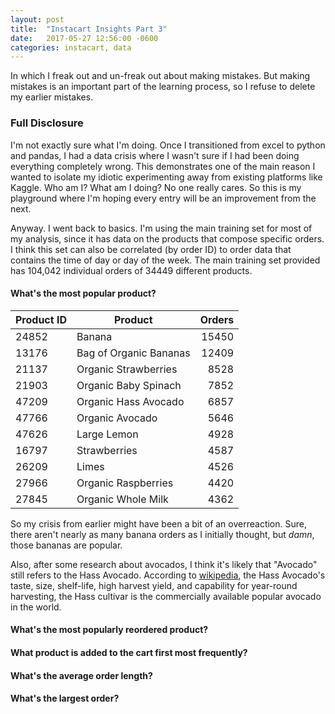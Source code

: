 ```yaml
---
layout: post
title:  "Instacart Insights Part 3"
date:   2017-05-27 12:56:00 -0600
categories: instacart, data
---
```

In which I freak out and un-freak out about making mistakes. But making mistakes is an important part of the learning process, so I refuse to delete my earlier mistakes.

### Full Disclosure
I'm not exactly sure what I'm doing. Once I transitioned from excel to python and pandas, I had a data crisis where I wasn't sure if I had been doing everything completely wrong. This demonstrates one of the main reason I wanted to isolate my idiotic experimenting away from existing platforms like Kaggle. Who am I? What am I doing? No one really cares. So this is my playground where I'm hoping every entry will be an improvement from the next.

Anyway. I went back to basics. I'm using the main training set for most of my analysis, since it has data on the products that compose specific orders. I think this set can also be correlated (by order ID) to order data that contains the time of day or day of the week. The main training set provided has 104,042 individual orders of 34449 different products.

#### What's the most popular product?

| Product ID | Product       		| Orders    |
|------------|-------------------|----------:|
| 24852 | Banana | 15450    |
| 13176 | Bag of Organic Bananas      | 12409    |
| 21137 | Organic Strawberries           | 8528    |
| 21903 | Organic Baby Spinach           | 7852    |
| 47209 | Organic Hass Avocado            | 6857   |
| 47766 | Organic Avocado            | 5646    |
| 47626 | Large Lemon           | 4928    |
| 16797 | Strawberries           | 4587    |
| 26209 | Limes          | 4526    |
| 27966 | Organic Raspberries           | 4420    |
| 27845 | Organic Whole Milk           | 4362    |

So my crisis from earlier might have been a bit of an overreaction. Sure, there aren't nearly as many banana orders as I initially thought, but *damn*, those bananas are popular.

Also, after some research about avocados, I think it's likely that "Avocado" still refers to the Hass Avocado. According to [wikipedia](https://en.wikipedia.org/wiki/Hass_avocado), the Hass Avocado's taste, size, shelf-life, high harvest yield, and capability for year-round harvesting, the Hass cultivar is the commercially available popular avocado in the world.

#### What's the most popularly reordered product?
#### What product is added to the cart first most frequently?
#### What's the average order length?
#### What's the largest order?
